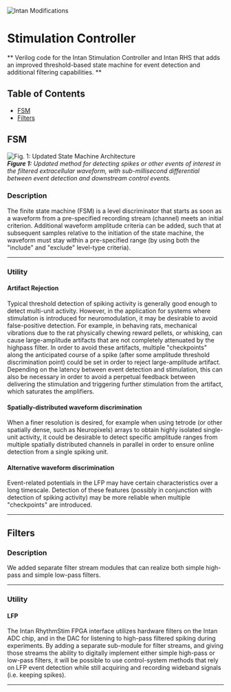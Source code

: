 ![][Logo_Small] 
# Stimulation Controller #

** Verilog code for the Intan Stimulation Controller and Intan RHS that adds an improved threshold-based state machine for event detection and additional filtering capabilities. **

## Table of Contents ##

* [FSM](#FSM "Finite State Machine")  
* [Filters](#Filters "New Filter Capabilities")  

## FSM ##

![][FSM_Schematic]  
_**Figure 1:** Updated method for detecting spikes or other events of interest in the filtered extracellular waveform, with sub-millisecond differential between event detection and downstream control events._  

### Description ###
The finite state machine (FSM) is a level discriminator that starts as soon as a waveform from a pre-specified recording stream (channel) meets an initial criterion. Additional waveform amplitude criteria can be added, such that at subsequent samples relative to the initiation of the state machine, the waveform must stay within a pre-specified range (by using both the "include" and "exclude" level-type criteria).  
  
---  

### Utility ###

#### Artifact Rejection ####
Typical threshold detection of spiking activity is generally good enough to detect multi-unit activity. However, in the application for systems where stimulation is introduced for neuromodulation, it may be desirable to avoid false-positive detection. For example, in behaving rats, mechanical vibrations due to the rat physically chewing reward pellets, or whisking, can cause large-amplitude artifacts that are not completely attenuated by the highpass filter. In order to avoid these artifacts, multiple "checkpoints" along the anticipated course of a spike (after some amplitude threshold discrimination point) could be set in order to reject large-amplitude artifact. Depending on the latency between event detection and stimulation, this can also be necessary in order to avoid a perpetual feedback between delivering the stimulation and triggering further stimulation from the artifact, which saturates the amplifiers.  
  
#### Spatially-distributed waveform discrimination ####
When a finer resolution is desired, for example when using tetrode (or other spatially dense, such as Neuropixels) arrays to obtain highly isolated single-unit activity, it could be desirable to detect specific amplitude ranges from multiple spatially distributed channels in parallel in order to ensure online detection from a single spiking unit.  
  
#### Alternative waveform discrimination ####
Event-related potentials in the LFP may have certain characteristics over a long timescale. Detection of these features (possibly in conjunction with detection of spiking activity) may be more reliable when multiple "checkpoints" are introduced.  
  
---  

## Filters ##

### Description ###
We added separate filter stream modules that can realize both simple high-pass and simple low-pass filters.
  
---  

### Utility ###

#### LFP ####
The Intan RhythmStim FPGA interface utilizes hardware filters on the Intan ADC chip, and in the DAC for listening to high-pass filtered spiking during experiments. By adding a separate sub-module for filter streams, and giving those streams the ability to digitally implement either simple high-pass or low-pass filters, it will be possible to use control-system methods that rely on LFP event detection while still acquiring and recording wideband signals (i.e. keeping spikes).   
  
---  
 
[FSM_Schematic]: ../../doc/Images/window_discriminator_schematic.PNG "Fig. 1: Updated State Machine Architecture" 
[Logo_Small]: ../../doc/Images/Logo_Small.PNG "Intan Modifications"